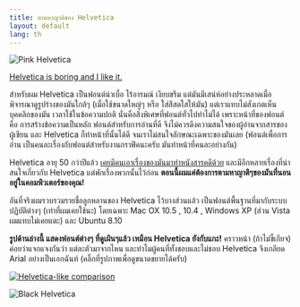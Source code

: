 ```yaml
---
title: ตามหาญาติของ Helvetica
layout: default
lang: th
---
```


<p><img src="http://lh4.ggpht.com/_Y0CVoTNHnqo/SXkzbAYCO3I/AAAAAAAAAQE/l2NRKso9U_o/s400/helvetica-pink.png" alt="Pink Helvetica"></p>
<p><a href="http://www.zazzle.com/helvetica_is_boring_and_i_like_it_shirt-235638020392667999" title="Helvetica T-shirt">Helvetica is boring and I like it.</a></p>
<p>สำหรับผม Helvetica เป็นฟอนต์น่าเบื่อ ไร้อารมณ์ เงียบขรึม แต่มันมีเสน่ห์อย่างประหลาดเมื่อพิจารณาดูรูปร่างของมันใกล้ๆ (เมื่อใช้ขนาดใหญ่ๆ หรือ ใส่สีสดใสให้มัน) แต่เราแทบไม่สังเกตเห็นบุคคลิกของมัน เวลาใช้ในข้อความปกติ นั่นคือสิ่งพิเศษที่ฟอนต์ทั่วไปทำไม่ได้ เพราะหน้าที่ของฟอนต์ คือ การสร้างข้อความเป็นหลัก ฟอนต์สำหรับการอ่านที่ดี จึงไม่ควรดึงความสนใจของผู้อ่านจากสารของผู้เขียน และ Helvetica ก็ทำหน้าที่นั้นได้ดี จนเราไม่สนใจลักษณะเฉพาะของมันเลย (ฟอนต์เพื่อการอ่าน เป็นคนละเรื่องกับฟอนต์สำหรับงานกราฟิคนะครับ มันทำหน้าที่คนละอย่างกัน)</p>
<!--break--><p>Helvetica อายุ 50 กว่าปีแล้ว <a href="http://www.helveticafilm.com/" title="Helvetica Film">เคยมีคนเอาเรื่องของมันมาทำหนังสารคดีด้วย</a> และมีอีกหลายเรื่องที่น่าสนใจเกี่ยวกับ Helvetica แต่พักเรื่องพวกนั้นไว้ก่อน <strong>ตอนนี้ผมแค่ต้องการตามหาญาติๆของมันที่นอนอยู่ในคอมพิวเตอร์ของคุณ!</strong></p>
<p>อันที่จริงผมรวบรวมรายชื่อลูกหลานของ Helvetica ไว้บางส่วนแล้ว  เป็นฟอนต์พื้นฐานที่มากับระบบปฏิบัติต่างๆ (เท่าที่ผมเคยใช้นะ) โดยเฉพาะ Mac OX 10.5 , 10.4 , Windows XP (ส่วน Vista ผมแทบไม่เคยแตะ) และ Ubuntu 8.10</p>
<p><strong>รูปด้านล่างนี้ แสดงฟอนต์ต่างๆ ที่ดูเผินๆแล้ว เหมือน Helvetica ยังกับแกะ!</strong>  คราวหน้า (ถ้าไม่ขี้เกียจ) ค่อยว่าแจกแจงกันว่า แต่ละตัวมาจากไหน และทำไมผู้คนที่ทั้งชอบและไม่ชอบ Helvetica จึงเกลียด Arial อย่างเป็นเอกฉันท์ (คลิ๊กที่รูปภาพเพื่อดูขนาดขยายได้ครับ)</p>
<p>
<a href="http://picasaweb.google.co.th/lh/photo/p9B3D5YQmeUP9zcjjTPhyg?feat=embedwebsite" title="Zoom"><img src="http://lh5.ggpht.com/_Y0CVoTNHnqo/SXkzbfLqh4I/AAAAAAAAAQc/LC3FEnHDltE/s400/helvetica-inkscape0.46-pink.png" alt="Helvetica-like comparison"></a>
</p>
<p>
<img src="http://lh3.ggpht.com/_Y0CVoTNHnqo/SXkzbYUQvNI/AAAAAAAAAQM/d9KJ_Url3Ac/s400/helvetica-basic.png" alt="Black Helvetica"></p>
